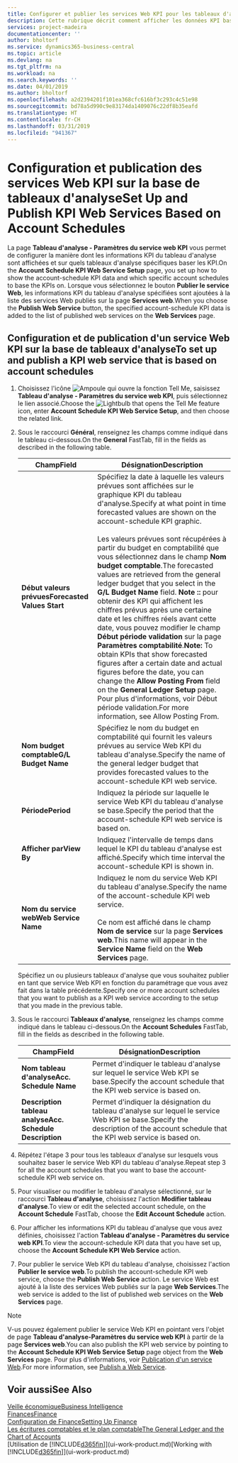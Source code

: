 ```yaml
---
title: Configurer et publier les services Web KPI pour les tableaux d'analyse | Microsoft Docs
description: Cette rubrique décrit comment afficher les données KPI basées sur des tableaux d'analyse spécifiques.
services: project-madeira
documentationcenter: ''
author: bholtorf
ms.service: dynamics365-business-central
ms.topic: article
ms.devlang: na
ms.tgt_pltfrm: na
ms.workload: na
ms.search.keywords: ''
ms.date: 04/01/2019
ms.author: bholtorf
ms.openlocfilehash: a2d2394201f101ea368cfc616bf3c293c4c51e98
ms.sourcegitcommit: bd78a5d990c9e83174da1409076c22df8b35eafd
ms.translationtype: HT
ms.contentlocale: fr-CH
ms.lasthandoff: 03/31/2019
ms.locfileid: "941367"
---
```

# <a name="set-up-and-publish-kpi-web-services-based-on-account-schedules"></a><span data-ttu-id="94cfa-103">Configuration et publication des services Web KPI sur la base de tableaux d'analyse</span><span class="sxs-lookup"><span data-stu-id="94cfa-103">Set Up and Publish KPI Web Services Based on Account Schedules</span></span>
<span data-ttu-id="94cfa-104">La page **Tableau d'analyse - Paramètres du service web KPI** vous permet de configurer la manière dont les informations KPI du tableau d'analyse sont affichées et sur quels tableaux d'analyse spécifiques baser les KPI.</span><span class="sxs-lookup"><span data-stu-id="94cfa-104">On the **Account Schedule KPI Web Service Setup** page, you set up how to show the account-schedule KPI data and which specific account schedules to base the KPIs on.</span></span> <span data-ttu-id="94cfa-105">Lorsque vous sélectionnez le bouton **Publier le service Web**, les informations KPI du tableau d'analyse spécifiées sont ajoutées à la liste des services Web publiés sur la page **Services web**.</span><span class="sxs-lookup"><span data-stu-id="94cfa-105">When you choose the **Publish Web Service** button, the specified account-schedule KPI data is added to the list of published web services on the **Web Services** page.</span></span>  

## <a name="to-set-up-and-publish-a-kpi-web-service-that-is-based-on-account-schedules"></a><span data-ttu-id="94cfa-106">Configuration et de publication d'un service Web KPI sur la base de tableaux d'analyse</span><span class="sxs-lookup"><span data-stu-id="94cfa-106">To set up and publish a KPI web service that is based on account schedules</span></span>  
1.  <span data-ttu-id="94cfa-107">Choisissez l'icône ![Ampoule qui ouvre la fonction Tell Me](media/ui-search/search_small.png "Dites-moi ce que vous voulez faire"), saisissez **Tableau d'analyse - Paramètres du service web KPI**, puis sélectionnez le lien associé.</span><span class="sxs-lookup"><span data-stu-id="94cfa-107">Choose the ![Lightbulb that opens the Tell Me feature](media/ui-search/search_small.png "Tell me what you want to do") icon, enter **Account Schedule KPI Web Service Setup**, and then choose the related link.</span></span>  
2.  <span data-ttu-id="94cfa-108">Sous le raccourci **Général**, renseignez les champs comme indiqué dans le tableau ci-dessous.</span><span class="sxs-lookup"><span data-stu-id="94cfa-108">On the **General** FastTab, fill in the fields as described in the following table.</span></span>  

    |<span data-ttu-id="94cfa-109">Champ</span><span class="sxs-lookup"><span data-stu-id="94cfa-109">Field</span></span>|<span data-ttu-id="94cfa-110">Désignation</span><span class="sxs-lookup"><span data-stu-id="94cfa-110">Description</span></span>|  
    |---------------------------------|---------------------------------------|  
    |<span data-ttu-id="94cfa-111">**Début valeurs prévues**</span><span class="sxs-lookup"><span data-stu-id="94cfa-111">**Forecasted Values Start**</span></span>|<span data-ttu-id="94cfa-112">Spécifiez la date à laquelle les valeurs prévues sont affichées sur le graphique KPI du tableau d'analyse.</span><span class="sxs-lookup"><span data-stu-id="94cfa-112">Specify at what point in time forecasted values are shown on the account-schedule KPI graphic.</span></span><br /><br /> <span data-ttu-id="94cfa-113">Les valeurs prévues sont récupérées à partir du budget en comptabilité que vous sélectionnez dans le champ **Nom budget comptable**.</span><span class="sxs-lookup"><span data-stu-id="94cfa-113">The forecasted values are retrieved from the general ledger budget that you select in the **G/L Budget Name** field.</span></span> <span data-ttu-id="94cfa-114">**Note ::** pour obtenir des KPI qui affichent les chiffres prévus après une certaine date et les chiffres réels avant cette date, vous pouvez modifier le champ **Début période validation** sur la page **Paramètres comptabilité**.</span><span class="sxs-lookup"><span data-stu-id="94cfa-114">**Note:**  To obtain KPIs that show forecasted figures after a certain date and actual figures before the date, you can change the **Allow Posting From** field on the **General Ledger Setup** page.</span></span> <span data-ttu-id="94cfa-115">Pour plus d'informations, voir Début période validation.</span><span class="sxs-lookup"><span data-stu-id="94cfa-115">For more information, see Allow Posting From.</span></span>|  
    |<span data-ttu-id="94cfa-116">**Nom budget comptable**</span><span class="sxs-lookup"><span data-stu-id="94cfa-116">**G/L Budget Name**</span></span>|<span data-ttu-id="94cfa-117">Spécifiez le nom du budget en comptabilité qui fournit les valeurs prévues au service Web KPI du tableau d'analyse.</span><span class="sxs-lookup"><span data-stu-id="94cfa-117">Specify the name of the general ledger budget that provides forecasted values to the account-schedule KPI web service.</span></span>|  
    |<span data-ttu-id="94cfa-118">**Période**</span><span class="sxs-lookup"><span data-stu-id="94cfa-118">**Period**</span></span>|<span data-ttu-id="94cfa-119">Indiquez la période sur laquelle le service Web KPI du tableau d'analyse se base.</span><span class="sxs-lookup"><span data-stu-id="94cfa-119">Specify the period that the account-schedule KPI web service is based on.</span></span>|  
    |<span data-ttu-id="94cfa-120">**Afficher par**</span><span class="sxs-lookup"><span data-stu-id="94cfa-120">**View By**</span></span>|<span data-ttu-id="94cfa-121">Indiquez l'intervalle de temps dans lequel le KPI du tableau d'analyse est affiché.</span><span class="sxs-lookup"><span data-stu-id="94cfa-121">Specify which time interval the account-schedule KPI is shown in.</span></span>|  
    |<span data-ttu-id="94cfa-122">**Nom du service web**</span><span class="sxs-lookup"><span data-stu-id="94cfa-122">**Web Service Name**</span></span>|<span data-ttu-id="94cfa-123">Indiquez le nom du service Web KPI du tableau d'analyse.</span><span class="sxs-lookup"><span data-stu-id="94cfa-123">Specify the name of the account-schedule KPI web service.</span></span><br /><br /> <span data-ttu-id="94cfa-124">Ce nom est affiché dans le champ **Nom de service** sur la page **Services web**.</span><span class="sxs-lookup"><span data-stu-id="94cfa-124">This name will appear in the **Service Name** field on the **Web Services** page.</span></span>|  

    <span data-ttu-id="94cfa-125">Spécifiez un ou plusieurs tableaux d'analyse que vous souhaitez publier en tant que service Web KPI en fonction du paramétrage que vous avez fait dans la table précédente.</span><span class="sxs-lookup"><span data-stu-id="94cfa-125">Specify one or more account schedules that you want to publish as a KPI web service according to the setup that you made in the previous table.</span></span>  

3.  <span data-ttu-id="94cfa-126">Sous le raccourci **Tableaux d'analyse**, renseignez les champs comme indiqué dans le tableau ci-dessous.</span><span class="sxs-lookup"><span data-stu-id="94cfa-126">On the **Account Schedules** FastTab, fill in the fields as described in the following table.</span></span>  

    |<span data-ttu-id="94cfa-127">Champ</span><span class="sxs-lookup"><span data-stu-id="94cfa-127">Field</span></span>|<span data-ttu-id="94cfa-128">Désignation</span><span class="sxs-lookup"><span data-stu-id="94cfa-128">Description</span></span>|  
    |---------------------------------|---------------------------------------|  
    |<span data-ttu-id="94cfa-129">**Nom tableau d'analyse**</span><span class="sxs-lookup"><span data-stu-id="94cfa-129">**Acc. Schedule Name**</span></span>|<span data-ttu-id="94cfa-130">Permet d'indiquer le tableau d'analyse sur lequel le service Web KPI se base.</span><span class="sxs-lookup"><span data-stu-id="94cfa-130">Specify the account schedule that the KPI web service is based on.</span></span>|  
    |<span data-ttu-id="94cfa-131">**Description tableau analyse**</span><span class="sxs-lookup"><span data-stu-id="94cfa-131">**Acc. Schedule Description**</span></span>|<span data-ttu-id="94cfa-132">Permet d'indiquer la désignation du tableau d'analyse sur lequel le service Web KPI se base.</span><span class="sxs-lookup"><span data-stu-id="94cfa-132">Specify the description of the account schedule that the KPI web service is based on.</span></span>|  

4.  <span data-ttu-id="94cfa-133">Répétez l'étape 3 pour tous les tableaux d'analyse sur lesquels vous souhaitez baser le service Web KPI du tableau d'analyse.</span><span class="sxs-lookup"><span data-stu-id="94cfa-133">Repeat step 3 for all the account schedules that you want to base the account-schedule KPI web service on.</span></span>  
5.  <span data-ttu-id="94cfa-134">Pour visualiser ou modifier le tableau d'analyse sélectionné, sur le raccourci **Tableau d'analyse**, choisissez l'action **Modifier tableau d'analyse**.</span><span class="sxs-lookup"><span data-stu-id="94cfa-134">To view or edit the selected account schedule, on the **Account Schedule** FastTab, choose the **Edit Account Schedule** action.</span></span>  
6.  <span data-ttu-id="94cfa-135">Pour afficher les informations KPI du tableau d'analyse que vous avez définies, choisissez l'action **Tableau d'analyse - Paramètres du service web KPI**.</span><span class="sxs-lookup"><span data-stu-id="94cfa-135">To view the account-schedule KPI data that you have set up, choose the **Account Schedule KPI Web Service** action.</span></span>  
7.  <span data-ttu-id="94cfa-136">Pour publier le service Web KPI du tableau d'analyse, choisissez l'action **Publier le service web**.</span><span class="sxs-lookup"><span data-stu-id="94cfa-136">To publish the account-schedule KPI web service, choose the **Publish Web Service** action.</span></span> <span data-ttu-id="94cfa-137">Le service Web est ajouté à la liste des services Web publiés sur la page **Web Services**.</span><span class="sxs-lookup"><span data-stu-id="94cfa-137">The web service is added to the list of published web services on the **Web Services** page.</span></span>  

> [!NOTE]  
>  <span data-ttu-id="94cfa-138">V-us pouvez également publier le service Web KPI en pointant vers l'objet de page **Tableau d'analyse-Paramètres du service web KPI** à partir de la page **Services web**.</span><span class="sxs-lookup"><span data-stu-id="94cfa-138">You can also publish the KPI web service by pointing to the **Account Schedule KPI Web Service Setup** page object from the **Web Services** page.</span></span> <span data-ttu-id="94cfa-139">Pour plus d'informations, voir [Publication d'un service Web](across-how-publish-web-service.md).</span><span class="sxs-lookup"><span data-stu-id="94cfa-139">For more information, see [Publish a Web Service](across-how-publish-web-service.md).</span></span>  

## <a name="see-also"></a><span data-ttu-id="94cfa-140">Voir aussi</span><span class="sxs-lookup"><span data-stu-id="94cfa-140">See Also</span></span>  
[<span data-ttu-id="94cfa-141">Veille économique</span><span class="sxs-lookup"><span data-stu-id="94cfa-141">Business Intelligence</span></span>](bi.md)  
[<span data-ttu-id="94cfa-142">Finances</span><span class="sxs-lookup"><span data-stu-id="94cfa-142">Finance</span></span>](finance.md)  
[<span data-ttu-id="94cfa-143">Configuration de Finance</span><span class="sxs-lookup"><span data-stu-id="94cfa-143">Setting Up Finance</span></span>](finance-setup-finance.md)  
[<span data-ttu-id="94cfa-144">Les écritures comptables et le plan comptable</span><span class="sxs-lookup"><span data-stu-id="94cfa-144">The General Ledger and the Chart of Accounts</span></span>](finance-general-ledger.md)  
<span data-ttu-id="94cfa-145">[Utilisation de [!INCLUDE[d365fin](includes/d365fin_md.md)]](ui-work-product.md)</span><span class="sxs-lookup"><span data-stu-id="94cfa-145">[Working with [!INCLUDE[d365fin](includes/d365fin_md.md)]](ui-work-product.md)</span></span>
